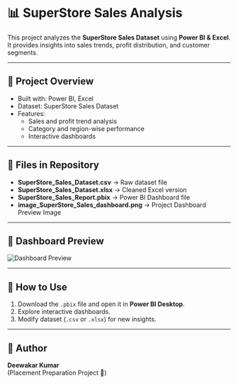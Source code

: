 # 📊 SuperStore Sales Analysis

This project analyzes the **SuperStore Sales Dataset** using **Power BI & Excel**.  
It provides insights into sales trends, profit distribution, and customer segments.

---

## 🚀 Project Overview
- Built with: Power BI, Excel  
- Dataset: SuperStore Sales Dataset  
- Features:
  - Sales and profit trend analysis  
  - Category and region-wise performance  
  - Interactive dashboards  

---

## 📂 Files in Repository

- **SuperStore_Sales_Dataset.csv** → Raw dataset file  
- **SuperStore_Sales_Dataset.xlsx** → Cleaned Excel version  
- **SuperStore_Sales_Report.pbix** → Power BI Dashboard file  
- **image_SuperStore_Sales_dashboard.png** → Project Dashboard Preview Image  



---

## 📸 Dashboard Preview
![Dashboard Preview](<img width="1280" height="714" alt="image Superstore-Sales-Dashboard" src="https://github.com/user-attachments/assets/ca06d09d-4829-463e-8e02-49f41b48aed8" />)

---

## 📝 How to Use
1. Download the `.pbix` file and open it in **Power BI Desktop**.  
2. Explore interactive dashboards.  
3. Modify dataset (`.csv` or `.xlsx`) for new insights.  

---

## 📌 Author
**Deewakar Kumar**  
(Placement Preparation Project 🚀)
